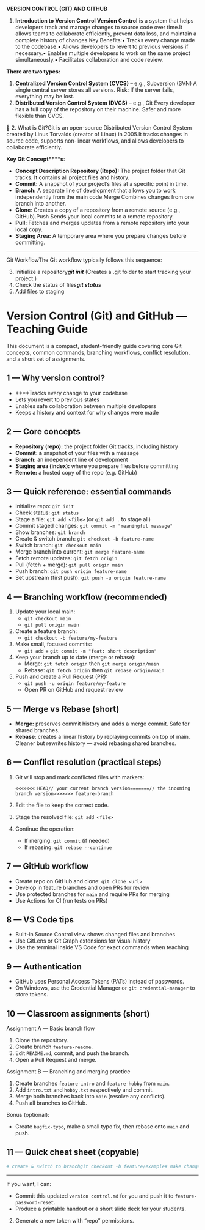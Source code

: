 **VERSION CONTROL (GIT) AND GITHUB**

1.  **Introduction to Version Control Version Control** is a system that helps developers track and manage changes to source code over time.It allows teams to collaborate efficiently, prevent data loss, and maintain a complete history of changes.Key Benefits:• Tracks every change made to the codebase.• Allows developers to revert to previous versions if necessary.• Enables multiple developers to work on the same project simultaneously.• Facilitates collaboration and code review.

**There are two types:**

1.  **Centralized Version Control System (CVCS)** – e.g., Subversion (SVN) A single central server stores all versions. Risk: If the server fails, everything may be lost.
2.  **Distributed Version Control System (DVCS)** – e.g., Git Every developer has a full copy of the repository on their machine. Safer and more flexible than CVCS.

🔹 2. What is Git?Git is an open-source Distributed Version Control System created by Linus Torvalds (creator of Linux) in 2005.It tracks changes in source code, supports non-linear workflows, and allows developers to collaborate efficiently.

**Key Git Concept****s**:

-   **Concept Description Repository (Repo):** The project folder that Git tracks. It contains all project files and history. 
-   **Commit:** A snapshot of your project’s files at a specific point in time.
-   **Branch:** A separate line of development that allows you to work independently from the main code.Merge Combines changes from one branch into another.
-   **Clone**: Creates a copy of a repository from a remote source (e.g., GitHub).Push Sends your local commits to a remote repository.
-   **Pull:** Fetches and merges updates from a remote repository into your local copy. 
-   **Staging Area:** A temporary area where you prepare changes before committing.

---

Git WorkflowThe Git workflow typically follows this sequence:

3.  Initialize a repository***git init*** (Creates a .git folder to start tracking your project.)
4.  Check the status of files***git status***
5.  Add files to staging

# Version Control (Git) and GitHub — Teaching Guide

This document is a compact, student-friendly guide covering core Git concepts, common commands, branching workflows, conflict resolution, and a short set of assignments.

## 1 — Why version control?

-   **​**Tracks every change to your codebase
-   Lets you revert to previous states
-   Enables safe collaboration between multiple developers
-   Keeps a history and context for why changes were made

## 2 — Core concepts

-   **Repository (repo):** the project folder Git tracks, including history
-   **Commit: a** snapshot of your files with a message
-   **Branch:** an independent line of development
-   **Staging area (index):** where you prepare files before committing
-   **Remote:** a hosted copy of the repo (e.g. GitHub)

## 3 — Quick reference: essential commands

-   Initialize repo: `git init`
-   Check status: `git status`
-   Stage a file: `git add <file>` (or `git add .` to stage all)
-   Commit staged changes: `git commit -m "meaningful message"`
-   Show branches: `git branch`
-   Create & switch branch: `git checkout -b feature-name`
-   Switch branch: `git checkout main`
-   Merge branch into current: `git merge feature-name`
-   Fetch remote updates: `git fetch origin`
-   Pull (fetch + merge): `git pull origin main`
-   Push branch: `git push origin feature-name`
-   Set upstream (first push): `git push -u origin feature-name`

## 4 — Branching workflow (recommended)

1.  Update your local main:
    -   `git checkout main`
    -   `git pull origin main`
2.  Create a feature branch:
    -   `git checkout -b feature/my-feature`
3.  Make small, focused commits:
    -   `git add` + `git commit -m "feat: short description"`
4.  Keep your branch up to date (merge or rebase):
    -   Merge: `git fetch origin` then `git merge origin/main`
    -   Rebase: `git fetch origin` then `git rebase origin/main`
5.  Push and create a Pull Request (PR):
    -   `git push -u origin feature/my-feature`
    -   Open PR on GitHub and request review

## 5 — Merge vs Rebase (short)

-   **Merge:** preserves commit history and adds a merge commit. Safe for shared branches.
-   **Rebase**: creates a linear history by replaying commits on top of main. Cleaner but rewrites history — avoid rebasing shared branches.

## 6 — Conflict resolution (practical steps)

1.  Git will stop and mark conflicted files with markers:
    
    ```
    <<<<<<< HEAD// your current branch version=======// the incoming branch version>>>>>>> feature-branch
    ```
    
2.  Edit the file to keep the correct code.
    
3.  Stage the resolved file: `git add <file>`
    
4.  Continue the operation:
    
    -   If merging: `git commit` (if needed)
    -   If rebasing: `git rebase --continue`

## 7 — GitHub workflow

-   Create repo on GitHub and clone: `git clone <url>`
-   Develop in feature branches and open PRs for review
-   Use protected branches for `main` and require PRs for merging
-   Use Actions for CI (run tests on PRs)

## 8 — VS Code tips

-   Built-in Source Control view shows changed files and branches
-   Use GitLens or Git Graph extensions for visual history
-   Use the terminal inside VS Code for exact commands when teaching

## 9 — Authentication

-   GitHub uses Personal Access Tokens (PATs) instead of passwords.
-   On Windows, use the Credential Manager or `git credential-manager` to store tokens.

## 10 — Classroom assignments (short)

Assignment A — Basic branch flow

1.  Clone the repository.
2.  Create branch `feature-readme`.
3.  Edit `README.md`, commit, and push the branch.
4.  Open a Pull Request and merge.

Assignment B — Branching and merging practice

1.  Create branches `feature-intro` and `feature-hobby` from `main`.
2.  Add `intro.txt` and `hobby.txt` respectively and commit.
3.  Merge both branches back into `main` (resolve any conflicts).
4.  Push all branches to GitHub.

Bonus (optional):

-   Create `bugfix-typo`, make a small typo fix, then rebase onto `main` and push.

## 11 — Quick cheat sheet (copyable)

```bash
# create & switch to branchgit checkout -b feature/example# make changesgit add .git commit -m "feat: short description"# keep updated with main (merge)git fetch origingit merge origin/main# or (rebase)git fetch origingit rebase origin/main# push branchgit push -u origin feature/example
```

---

If you want, I can:

-   Commit this updated `version control.md` for you and push it to `feature-password-reset`.
-   Produce a printable handout or a short slide deck for your students.

2.  Generate a new token with “repo” permissions.